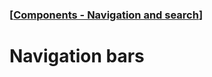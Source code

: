 ### [[Components - Navigation and search](./translated-human-interface-guidelines-markdown/components/navigation-and-search.md)]  
  
# **Navigation bars**  

